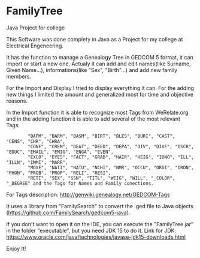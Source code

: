 # FamilyTree

Java Project for college

This Software was done complety in Java as a Project for my college at Electrical Engeneering.

It has the function to manage a Genealogy Tree in GEDCOM 5 format, it can import or start a new one. Actualy it can add and edit names(like Surname, Given Name...), informations(like "Sex", "Birth"...) and add new family members.

For the Import and Display I tried to display everything it can. For the adding new things I limited the amount and generalized most for time and objective reasons.

In the Import function it is able to recognize most Tags from WeRelate.org and in the adding function it is able to add several of the most relevant Tags:
            
            "BAPM", "BARM", "BASM", "BIRT", "BLES", "BURI", "CAST", "CENS", "CHR", "CHRA",
            "CONF", "CREM", "DEAT", "DEED", "DEPA", "DIV", "DIVF", "DSCR", "EDUC", "EMAIL", "EMIG", "ENGA", "EVEN",
            "EXCO", "EYES", "FACT", "GRAD", "HAIR", "HEIG", "IDNO", "ILL", "ILLN", "IMMI", "MARR",
            "MOVE", "NATI", "NATU", "NCHI", "NMR", "OCCU", "ORDI", "ORDN", "PHON", "PROB", "PROP", "RELI", "RESI",
            "RETI", "SEX", "SSN", "TITL", "WEIG", "WILL", "_COLOR", "_DEGREE" and the Tags for Names and Family conections.
For Tags description: http://genwiki.genealogy.net/GEDCOM-Tags

It uses a library from "FamilySearch" to convert the .ged file to Java objects (https://github.com/FamilySearch/gedcom5-java).

If you don't want to open it on the IDE, you can execute the "FamilyTree.jar" in the folder "executable", but you need JDK 15 to do it.
Link for JDK: https://www.oracle.com/java/technologies/javase-jdk15-downloads.html

Enjoy It!

